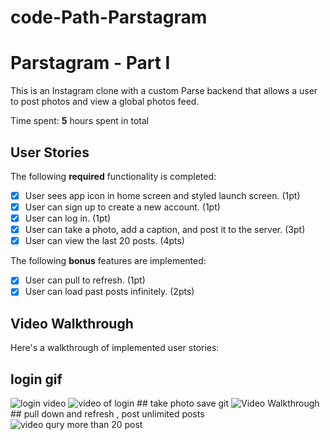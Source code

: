 # code-Path-Parstagram
# Parstagram - Part I

This is an Instagram clone with a custom Parse backend that allows a user to post photos and view a global photos feed.

Time spent: **5** hours spent in total

## User Stories

The following **required** functionality is completed:

- [x] User sees app icon in home screen and styled launch screen. (1pt)
- [x] User can sign up to create a new account. (1pt)
- [x] User can log in. (1pt)
- [x] User can take a photo, add a caption, and post it to the server. (3pt)
- [x] User can view the last 20 posts. (4pts)

The following **bonus** features are implemented:

- [x] User can pull to refresh. (1pt)
- [x] User can load past posts infinitely. (2pts)

## Video Walkthrough

Here's a walkthrough of implemented user stories:
## login gif 
<img src="https://media.giphy.com/media/OErS74o0I2Ri7OPxGM/giphy.gif" alt = "login video">
<img src="https://media.giphy.com/media/yOHBtg0nI8PrcUXLyp/giphy.gif" alt="video of login">
## take photo save git

<img src="https://media.giphy.com/media/HrEs9YX7sFDI0OQ72G/giphy.gif  " title='Video Walkthrough' width='' alt='Video Walkthrough' />
## pull down and refresh , post unlimited posts

<img src="https://media.giphy.com/media/dYzpU58p1LV5BMysVm/giphy.gif" alt="video qury more than 20 post">

